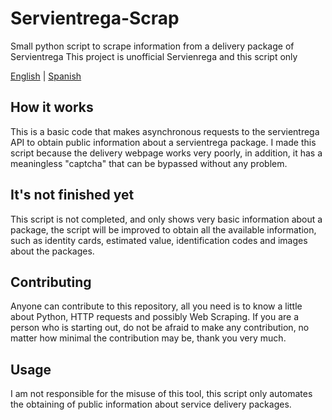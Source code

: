 # Servientrega-Scrap
Small python script to scrape information from a delivery package of Servientrega
This project is unofficial Servienrega and this script only

[English](https://github.com/Dorikyh/Servientrega-Scrap/main/README.md) | [Spanish](https://github.com/Dorikyh/Servientrega-Scrap/main/README-ES.md)

## How it works
This is a basic code that makes asynchronous requests to the servientrega API to obtain public information about a servientrega package.
I made this script because the delivery webpage works very poorly, in addition, it has a meaningless "captcha" that can be bypassed without any problem.

## It's not finished yet
This script is not completed, and only shows very basic information about a package, the script will be improved to obtain all the available information, such as identity cards, estimated value, identification codes and images about the packages.

## Contributing
Anyone can contribute to this repository, all you need is to know a little about Python, HTTP requests and possibly Web Scraping.
If you are a person who is starting out, do not be afraid to make any contribution, no matter how minimal the contribution may be, thank you very much.

## Usage

I am not responsible for the misuse of this tool, this script only automates the obtaining of public information about service delivery packages.
